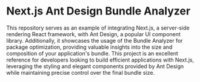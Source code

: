 # Next.js Ant Design Bundle Analyzer

This repository serves as an example of integrating Next.js, a server-side rendering React framework, with Ant Design, a popular UI component library. Additionally, it showcases the usage of the Bundle Analyzer for package optimization, providing valuable insights into the size and composition of your application's bundle. This project is an excellent reference for developers looking to build efficient applications with Next.js, leveraging the styling and elegant components provided by Ant Design while maintaining precise control over the final bundle size.

